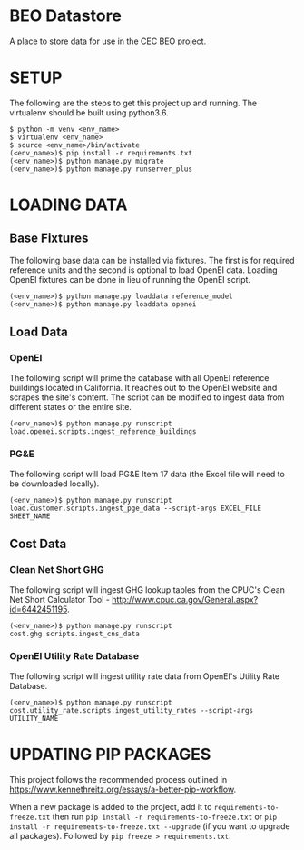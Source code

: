 # BEO Datastore

A place to store data for use in the CEC BEO project.

# SETUP

The following are the steps to get this project up and running. The virtualenv should be built using python3.6.

```
$ python -m venv <env_name>
$ virtualenv <env_name>
$ source <env_name>/bin/activate
(<env_name>)$ pip install -r requirements.txt
(<env_name>)$ python manage.py migrate
(<env_name>)$ python manage.py runserver_plus
```

# LOADING DATA

## Base Fixtures

The following base data can be installed via fixtures. The first is for required reference units and the second is optional to load OpenEI data. Loading OpenEI fixtures can be done in lieu of running the OpenEI script.

```
(<env_name>)$ python manage.py loaddata reference_model
(<env_name>)$ python manage.py loaddata openei
```

## Load Data

### OpenEI

The following script will prime the database with all OpenEI reference buildings located in California. It reaches out to the OpenEI website and scrapes the site's content. The script can be modified to ingest data from different states or the entire site.

```
(<env_name>)$ python manage.py runscript load.openei.scripts.ingest_reference_buildings
```

### PG&E

The following script will load PG&E Item 17 data (the Excel file will need to be downloaded locally).

```
(<env_name>)$ python manage.py runscript load.customer.scripts.ingest_pge_data --script-args EXCEL_FILE SHEET_NAME
```

## Cost Data

### Clean Net Short GHG

The following script will ingest GHG lookup tables from the CPUC's Clean Net Short Calculator Tool - http://www.cpuc.ca.gov/General.aspx?id=6442451195.

```
(<env_name>)$ python manage.py runscript cost.ghg.scripts.ingest_cns_data
```

### OpenEI Utility Rate Database

The following script will ingest utility rate data from OpenEI's Utility Rate Database.

```
(<env_name>)$ python manage.py runscript cost.utility_rate.scripts.ingest_utility_rates --script-args UTILITY_NAME
```

# UPDATING PIP PACKAGES

This project follows the recommended process outlined in https://www.kennethreitz.org/essays/a-better-pip-workflow.

When a new package is added to the project, add it to `requirements-to-freeze.txt` then run `pip install -r requirements-to-freeze.txt` or `pip install -r requirements-to-freeze.txt --upgrade` (if you want to upgrade all packages). Followed by `pip freeze > requirements.txt`.
